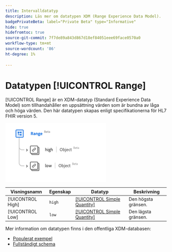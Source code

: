 ```yaml
---
title: Intervalldatatyp
description: Läs mer om datatypen XDM (Range Experience Data Model).
badgePrivateBeta: label="Private Beta" type="Informative"
hide: true
hidefromtoc: true
source-git-commit: 7f7de89a843d867d18ef84051eee69face0570a0
workflow-type: tm+mt
source-wordcount: '86'
ht-degree: 1%

---
```


# Datatypen [!UICONTROL Range]

[!UICONTROL Range] är en XDM-datatyp (Standard Experience Data Model) som tillhandahåller en uppsättning värden som är bundna av låga och höga värden. Den här datatypen skapas enligt specifikationerna för HL7 FHIR version 5.

![Struktur för intervalldatatyp](../../images/data-types/healthcare/range.png)

| Visningsnamn | Egenskap | Datatyp | Beskrivning |
| --- | --- | --- | --- |
| [!UICONTROL High] | `high` | [[!UICONTROL Simple Quantity]](../healthcare/simple-quantity.md) | Den högsta gränsen. |
| [!UICONTROL Low] | `low` | [[!UICONTROL Simple Quantity]](../healthcare/simple-quantity.md) | Den lägsta gränsen. |

Mer information om datatypen finns i den offentliga XDM-databasen:

* [Populerat exempel](https://github.com/adobe/xdm/blob/master/extensions/industry/healthcare/fhir/datatypes/range.example.1.json)
* [Fullständigt schema](https://github.com/adobe/xdm/blob/master/extensions/industry/healthcare/fhir/datatypes/range.schema.json)
